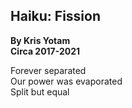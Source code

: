 ## Haiku: Fission
**By Kris Yotam**  
**Circa 2017-2021**  

Forever separated  
Our power was evaporated  
Split but equal
